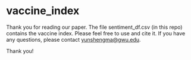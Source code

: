 # vaccine_index

Thank you for reading our paper. The file sentiment_df.csv (in this repo) contains the vaccine index. Please feel free to use and cite it. If you have any questions, please contact yunshengma@gwu.edu.

Thank you!
